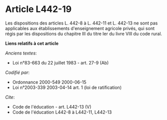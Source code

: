 # Article L442-19

Les dispositions des articles L. 442-8 à L. 442-11 et L. 442-13 ne sont pas applicables aux établissements d'enseignement
agricole privés, qui sont régis par les dispositions du chapitre III du titre Ier du livre VIII du code rural.

**Liens relatifs à cet article**

_Anciens textes_:

  - Loi n°83-663 du 22 juillet 1983 - art. 27-9 (Ab)

_Codifié par_:

  - Ordonnance 2000-549 2000-06-15
  - Loi n°2003-339 2003-04-14 art. 1 (loi de ratification)

_Cite_:

  - Code de l'éducation - art. L442-13 (V)
  - Code de l'éducation L442-8 à L442-11, L442-13
